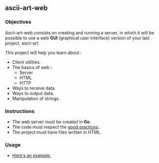 ## ascii-art-web

### Objectives

Ascii-art-web consists on creating and running a server, in which it will be possible to use a web **GUI** (graphical user interface) version of your last project, ascii-art.

This project will help you learn about :

- Client utilities.
- The basics of web :
  - Server
  - HTML
  - HTTP
- Ways to receive data.
- Ways to output data.
- Manipulation of strings.

### Instructions

- The web server must be created in **Go**.
- The code must respect the [good practices](https://github.com/01-edu/public/good-practices.en.md)..
- The project must have files written in HTML.

### Usage

- [Here's an example.](http://patorjk.com/software/taag/#p=display&f=Graffiti&t=Type%20Something%20)